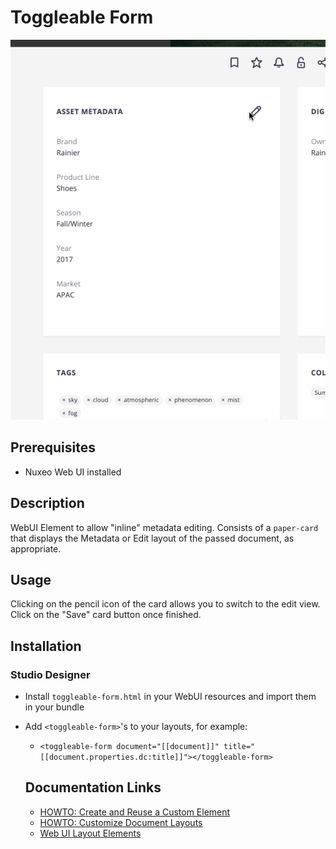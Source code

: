 # Toggleable Form

![Demo](form.gif)

## Prerequisites

- Nuxeo Web UI installed

## Description

WebUI Element to allow "inline" metadata editing. Consists of a `paper-card` that displays the Metadata or Edit layout of the passed document, as appropriate.

## Usage

Clicking on the pencil icon of the card allows you to switch to the edit view. Click on the "Save" card button once finished.

## Installation

### Studio Designer

* Install `toggleable-form.html` in your WebUI resources and import them in your bundle
* Add `<toggleable-form>`'s to your layouts, for example:
  * `<toggleable-form document="[[document]]" title="[[document.properties.dc:title]]"></toggleable-form>`

  ## Documentation Links

  - [HOWTO: Create and Reuse a Custom Element](https://doc.nuxeo.com/nxdoc/how-to-create-and-reuse-custom-element/)
  - [HOWTO: Customize Document Layouts](https://doc.nuxeo.com/nxdoc/web-ui-document-layouts/)
  - [Web UI Layout Elements](https://doc.nuxeo.com/nxdoc/web-ui-layouts/)
